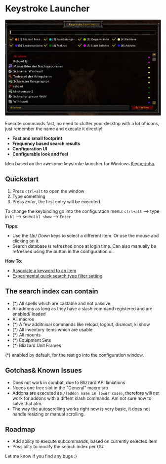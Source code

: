 # Keystroke Launcher

![logo](images/avatar.jpg)

Execute commands fast, no need to clutter your desktop with a lot of icons, just remember the name and execute it directly!

* **Fast and small footprint**
* **Frequency based search results**
* **Configuration UI**
* **Configurable look and feel**

Idea based on the awesome keystroke launcher for Windows [Keyperinha](http://keypirinha.com/).

## Quickstart

1. Press `ctrl+alt` to open the window
2. Type something
3. Press *Enter*, the first entry will be executed

To change the keybinding go into the configuration menu: `ctrl+alt` --> type in `kl` --> select `kl show` --> `Enter`

**Tipps:**

* Use the *Up/ Down* keys to select a different item. Or use the mouse abd clicking on it.
* Search database is refreshed once at login time. Can also manually be refreshed using the button in the configuration ui.

**How To:**

* [Associate a keyword to an item](docs/how_to.md#assoc)
* [Experimental quick search type filter setting](docs/how_to.md#experimental-quick-search-type-filter-setting)

## The search index can contain

* (*) All spells which are castable and not passive
* All addons as long as they have a slash command registered and are enabled/ loaded
* All macros
* (*) A few additnioal commands like reload, logout, dismout, kl show
* (*) All inventory items which are usable
* (*) All mounts
* (*) Equipment Sets
* (*) Blizzard Unit Frames

(*) enabled by default, for the rest go into the configuration window.

## Gotchas& Known Issues

* Does not work in combat, due to Blizzard API limiations
* Needs one free slot in the "General" macro tab
* Addons are executed as `/(addon name in lower case)`, therefore will not work for addons with a diffent slash commands. Am not sure how to salve that atm.
* The way the autoscrolling works right now is very basic, it does not handle resizing or manual scrolling.

## Roadmap

* Add ability to execute subcommands, based on currently selected item
* Possibilty to modify the search index per GUI

Let me know if you find any bugs :)
